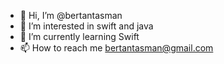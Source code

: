 - 👋 Hi, I’m @bertantasman
- 👀 I’m interested in swift and java
- 🌱 I’m currently learning Swift
- 📫 How to reach me bertantasman@gmail.com
